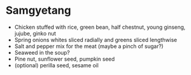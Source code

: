# Samgyetang

* Chicken stuffed with rice, green bean, half chestnut, young ginseng, jujube, ginko nut
* Spring onions whites sliced radially and greens sliced lengthwise
* Salt and pepper mix for the meat (maybe a pinch of sugar?)
* Seaweed in the soup?
* Pine nut, sunflower seed, pumpkin seed
* (optional) perilla seed, sesame oil